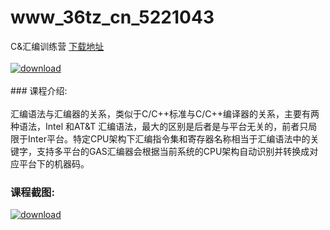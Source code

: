 # www_36tz_cn_5221043
C&amp;汇编训练营
[下载地址](http://www.36tz.cn/article/5221043 "下载地址")
<br/></br>[![download](http://36tz.cn/muke_img/2021_09_1-21-300x181.png "下载地址")](http://www.36tz.cn/article/5221043 "下载地址")
<br/></br>### 课程介绍:<br/></br>汇编语法与汇编器的关系，类似于C/C++标准与C/C++编译器的关系，主要有两种语法，Intel 和AT&T 汇编语法，最大的区别是后者是与平台无关的，前者只局限于Inter平台。特定CPU架构下汇编指令集和寄存器名称相当于汇编语法中的关键字，支持多平台的GAS汇编器会根据当前系统的CPU架构自动识别并转换成对应平台下的机器码。

### 课程截图:
[![download](http://36tz.cn/muke_img/2021_09_2-19.png "下载地址")](http://www.36tz.cn/article/5221043 "下载地址")
